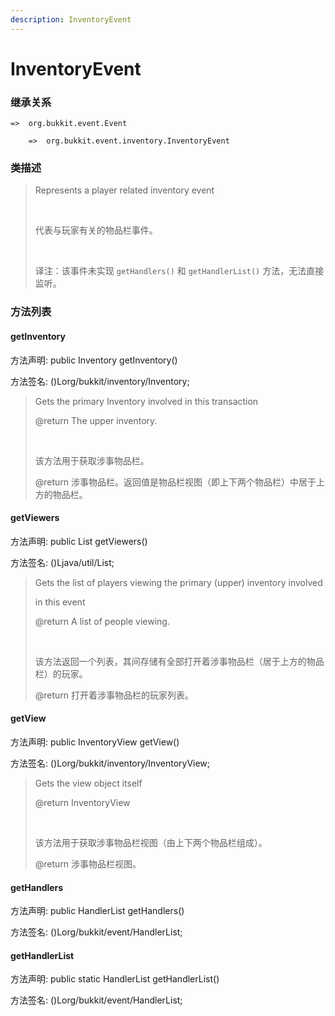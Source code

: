 ```yaml
---
description: InventoryEvent
---
```


# InventoryEvent

### 继承关系

    =>  org.bukkit.event.Event

        =>  org.bukkit.event.inventory.InventoryEvent

### 类描述

> Represents a player related inventory event
> 
> <br>
> 
> 代表与玩家有关的物品栏事件。
> 
> <br>
> 
> 译注：该事件未实现 `getHandlers()` 和 `getHandlerList()` 方法，无法直接监听。

### 方法列表

#### getInventory

方法声明: public Inventory getInventory()

方法签名: ()Lorg/bukkit/inventory/Inventory;

> Gets the primary Inventory involved in this transaction
> 
> @return The upper inventory.
> 
> <br>
> 
> 该方法用于获取涉事物品栏。
> 
> @return 涉事物品栏。返回值是物品栏视图（即上下两个物品栏）中居于上方的物品栏。

#### getViewers

方法声明: public List<HumanEntity> getViewers()

方法签名: ()Ljava/util/List;

> Gets the list of players viewing the primary (upper) inventory involved
> 
> in this event
> 
> @return A list of people viewing.
> 
> <br>
> 
> 该方法返回一个列表，其间存储有全部打开着涉事物品栏（居于上方的物品栏）的玩家。
> 
> @return 打开着涉事物品栏的玩家列表。

#### getView

方法声明: public InventoryView getView()

方法签名: ()Lorg/bukkit/inventory/InventoryView;

> Gets the view object itself
> 
> @return InventoryView
> 
> <br>
> 
> 该方法用于获取涉事物品栏视图（由上下两个物品栏组成）。
> 
> @return 涉事物品栏视图。

#### getHandlers

方法声明: public HandlerList getHandlers()

方法签名: ()Lorg/bukkit/event/HandlerList;

#### getHandlerList

方法声明: public static HandlerList getHandlerList()

方法签名: ()Lorg/bukkit/event/HandlerList;